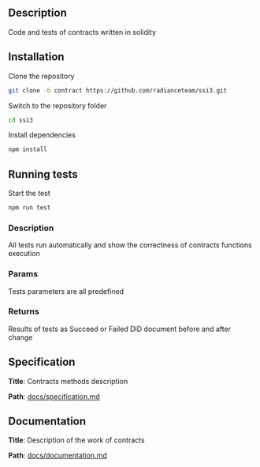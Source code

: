 ## Description

Code and tests of contracts written in solidity

## Installation

Clone the repository
```bash
git clone -b contract https://github.com/radianceteam/ssi3.git
```

Switch to the repository folder
```bash
cd ssi3
```

Install dependencies
```bash
npm install
```

## Running tests

Start the test
```bash
npm run test
```

### Description
All tests run automatically and show the correctness of contracts functions execution

### Params
Tests parameters are all predefined 

### Returns
Results of tests as Succeed or Failed
DID document before and after change

## Specification

**Title**: Contracts methods description

**Path**: [docs/specification.md](./docs/specification.md)

## Documentation

**Title**: Description of the work of contracts

**Path**: [docs/documentation.md](./docs/documentation.md)



